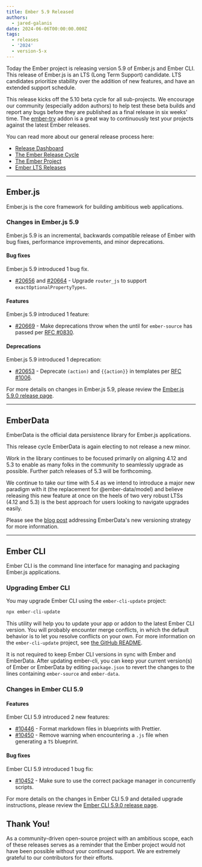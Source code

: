 ```yaml
---
title: Ember 5.9 Released
authors:
  - jared-galanis
date: 2024-06-06T00:00:00.000Z
tags:
  - releases
  - '2024'
  - version-5-x
---
```


Today the Ember project is releasing version 5.9 of Ember.js and Ember CLI. This release of Ember.js is an LTS (Long Term Support) candidate. LTS candidates prioritize stability over the addition of new features, and have an extended support schedule.

This release kicks off the 5.10 beta cycle for all sub-projects. We encourage our community (especially addon authors) to help test these beta builds and report any bugs before they are published as a final release in six weeks' time. The [ember-try](https://github.com/ember-cli/ember-try) addon is a great way to continuously test your projects against the latest Ember releases.

You can read more about our general release process here:

- [Release Dashboard](http://emberjs.com/releases/)
- [The Ember Release Cycle](https://blog.emberjs.com/new-ember-release-process/)
- [The Ember Project](https://blog.emberjs.com/ember-project-at-2-0/)
- [Ember LTS Releases](https://blog.emberjs.com/announcing-embers-first-lts/)

---

## Ember.js

Ember.js is the core framework for building ambitious web applications.

### Changes in Ember.js 5.9

Ember.js 5.9 is an incremental, backwards compatible release of Ember with bug fixes, performance improvements, and minor deprecations.

#### Bug fixes

Ember.js 5.9 introduced 1 bug fix.

- [#20656](https://github.com/emberjs/ember.js/pull/20656) and [#20664](https://github.com/emberjs/ember.js/pull/20664) - Upgrade `router_js` to support `exactOptionalPropertyTypes`.

#### Features

Ember.js 5.9 introduced 1 feature:

- [#20669](https://github.com/emberjs/ember.js/pull/20669) - Make deprecations throw when the until for `ember-source` has passed per [RFC #0830](https://rfcs.emberjs.com/id/0830-evolving-embers-major-version-process).

#### Deprecations

Ember.js 5.9 introduced 1 deprecation:

- [#20653](https://github.com/emberjs/ember.js/pull/20653) - Deprecate `(action)` and `{{action}}` in templates per [RFC #1006](emberjs/rfcs#1006).

For more details on changes in Ember.js 5.9, please review the [Ember.js 5.9.0 release page](https://github.com/emberjs/ember.js/releases/tag/v5.9.0).

---

## EmberData

EmberData is the official data persistence library for Ember.js applications.

This release cycle EmberData is again electing to not release a new minor.

Work in the library continues to be focused primarily on aligning 4.12 and 5.3 to enable as many folks in the community to seamlessly upgrade as possible. Further patch releases of 5.3 will be forthcoming.

<!-- alex ignore easy -->

We continue to take our time with 5.4 as we intend to introduce a major new paradigm with it (the replacement for @ember-data/model) and believe releasing this new feature at once on the heels of two very robust LTSs (4.12 and 5.3) is the best approach for users looking to navigate upgrades easily.

Please see the [blog post](https://blog.emberjs.com/updates-to-ember-data-versioning-strategy) addressing EmberData's new versioning strategy for more information.

---

## Ember CLI

Ember CLI is the command line interface for managing and packaging Ember.js applications.

### Upgrading Ember CLI

You may upgrade Ember CLI using the `ember-cli-update` project:

```bash
npx ember-cli-update
```

This utility will help you to update your app or addon to the latest Ember CLI version. You will probably encounter merge conflicts, in which the default behavior is to let you resolve conflicts on your own. For more information on the `ember-cli-update` project, see [the GitHub README](https://github.com/ember-cli/ember-cli-update).

It is not required to keep Ember CLI versions in sync with Ember and EmberData. After updating ember-cli, you can keep your current version(s) of Ember or EmberData by editing `package.json` to revert the changes to the lines containing `ember-source` and `ember-data`.

### Changes in Ember CLI 5.9

#### Features

Ember CLI 5.9 introduced 2 new features:

- [#10446](https://github.com/ember-cli/ember-cli/pull/10446) - Format markdown files in blueprints with Prettier.
- [#10450](https://github.com/ember-cli/ember-cli/pull/10450) - Remove warning when encountering a `.js` file when generating a `TS` blueprint.

#### Bug fixes

Ember CLI 5.9 introduced 1 bug fix:

- [#10452](https://github.com/ember-cli/ember-cli/pull/10452) - Make sure to use the correct package manager in concurrently scripts.

For more details on the changes in Ember CLI 5.9 and detailed upgrade
instructions, please review the [Ember CLI 5.9.0 release page](https://github.com/ember-cli/ember-cli/releases/tag/v5.9.0).

## Thank You!

As a community-driven open-source project with an ambitious scope, each of these releases serves as a reminder that the Ember project would not have been possible without your continued support. We are extremely grateful to our contributors for their efforts.
